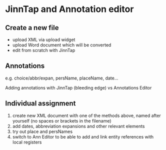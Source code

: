 # JinnTap and Annotation editor


## Create a new file
* upload XML via upload widget
* upload Word document which will be converted
* edit from scratch with JinnTap 

## Annotations

e.g. choice/abbr/expan, persName, placeName, date...

Adding annotations with JinnTap (bleeding edge) vs Annotations Editor

## Individual assignment

1. create new XML document with one of the methods above, named after yourself (no spaces or brackets in the filename)
2. add dates, abbreviation expansions and other relevant elements
3. try out place and persNames
4. switch to Ann Editor to be able to add and link entity references with local registers